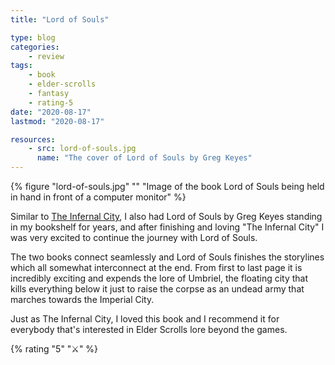 ```yaml
---
title: "Lord of Souls"

type: blog
categories:
    - review
tags:
    - book
    - elder-scrolls
    - fantasy
    - rating-5
date: "2020-08-17"
lastmod: "2020-08-17"

resources:
    - src: lord-of-souls.jpg
      name: "The cover of Lord of Souls by Greg Keyes"
---
```


{% figure "lord-of-souls.jpg" "" "Image of the book Lord of Souls being held in hand in front of a computer monitor" %}

Similar to [The Infernal City](/blog/2020/08/the-infernal-city/), I also had Lord of Souls by Greg Keyes standing in my bookshelf for years, and after finishing and loving "The Infernal City" I was very excited to continue the journey with Lord of Souls.

The two books connect seamlessly and Lord of Souls finishes the storylines which all somewhat interconnect at the end. From first to last page it is incredibly exciting and expends the lore of Umbriel, the floating city that kills everything below it just to raise the corpse as an undead army that marches towards the Imperial City. 

Just as The Infernal City, I loved this book and I recommend it for everybody that's interested in Elder Scrolls lore beyond the games.

{% rating "5" "⚔️" %}